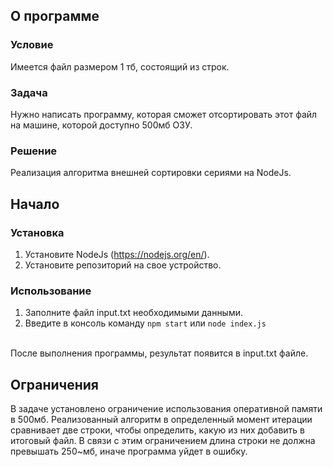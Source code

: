 ## О программе
### Условие
Имеется файл размером 1 тб, состоящий из строк.
### Задача
Нужно написать программу, которая сможет отсортировать этот файл на машине, которой
доступно 500мб ОЗУ.
### Решение
Реализация алгоритма внешней сортировки сериями на NodeJs.

## Начало
### Установка
1. Установите NodeJs (https://nodejs.org/en/).
2. Установите репозиторий на свое устройство.
### Использование
1. Заполните файл input.txt необходимыми данными.
2. Введите в консоль команду `npm start` или `node index.js`
<br>
После выполнения программы, результат появится в input.txt файле.

## Ограничения
В задаче установлено ограничение использования оперативной памяти в 500мб. Реализованный алгоритм в определенный момент итерации сравнивает две строки, чтобы определить, какую из них добавить в итоговый файл. 
В связи с этим ограничением длина строки не должна превышать 250~мб, иначе программа уйдет в ошибку. 
